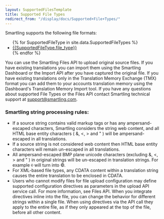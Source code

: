 ```yaml
---
layout: SupportedFilesTemplate
title: Supported File Types
redirect_from: "/display/docs/Supported+File+Types/"
---
```


Smartling supports the following file formats:

<ul class="textList supportedFileTypes">
  {% for SupportedFileType in site.data.SupportedFileTypes %}
  <li><a href="#{{SupportedFileType.smartling_identifier}}">{{SupportedFileType.file_type}}</a></li>
  {% endfor %}
</ul>


You can use the Smartling Files API to upload original source files.  If you have existing translations you can import them using the Smartling Dashboard or the Import API after you have captured the original file.  If you have existing translations only in the Translation Memory Exchange (TMX) format you can add them to your accounts translation memory using the Dashboard's Translation Memory Import tool.  If you have any questions about supported File Types or the Files API contact Smartling technical support at support@smartling.com.

### Smartling string processing rules:

* If a source string contains valid markup tags or has any ampersand-escaped characters, Smartling considers the string web content, and all HTML base entity characters ( &, <, > and " ) will be ampersand-escaped in all translations.  
* If a source string is not considered web content then HTML base entity characters will remain un-escaped in all translations.  
* All ampersand-escaped BMP plane unicode characters (excluding &, <, > and " ) in original strings will be un-escaped in translation strings. For example <code>&copy;</code> will turn into ©.  
* For XML-based file types, any CDATA content within a translation string causes the entire translation to be enclosed in CDATA.  
* Users who cannot modify files for file upload configuration may define supported configuration directives as parameters in the upload API service call. For more information, see Files API.  When you integrate directives inline into the file, you can change the behavior for different strings within a single file.  When using directives via the API call they apply to the entire file, as if they only appeared at the top of the file, before all other content.
